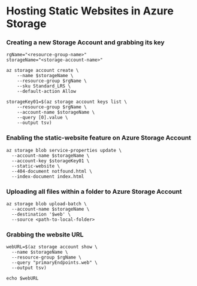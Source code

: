 # Hosting Static Websites in Azure Storage


### Creating a new Storage Account and grabbing its key
```
rgName="<resource-group-name>"
storageName="<storage-account-name>"

az storage account create \
    --name $storageName \
    --resource-group $rgName \
    --sku Standard_LRS \
    --default-action Allow

storageKey01=$(az storage account keys list \
    --resource-group $rgName \
    --account-name $storageName \
    --query [0].value \
    --output tsv)
```

### Enabling the static-website feature on Azure Storage Account
```
az storage blob service-properties update \
  --account-name $storageName \
  --account-key $storageKey01 \
  --static-website \
  --404-document notfound.html \
  --index-document index.html
```

### Uploading all files within a folder to Azure Storage Account
```
az storage blob upload-batch \
  --account-name $storageName \
  --destination '$web' \
  --source <path-to-local-folder>
```

### Grabbing the website URL
```
webURL=$(az storage account show \
  --name $storageName \
  --resource-group $rgName \
  --query "primaryEndpoints.web" \
  --output tsv)

echo $webURL
```